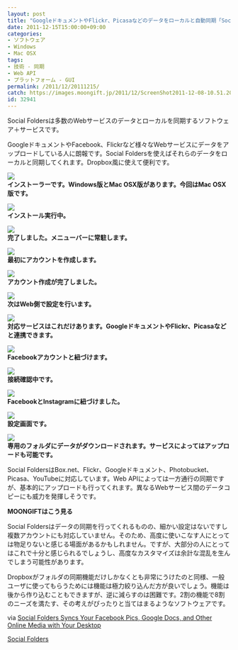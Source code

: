 ```yaml
---
layout: post
title: "GoogleドキュメントやFlickr、Picasaなどのデータをローカルと自動同期「Social Folders」"
date: 2011-12-15T15:00:00+09:00
categories:
- ソフトウェア
- Windows
- Mac OSX
tags: 
- 技術 - 同期
- Web API
- プラットフォーム - GUI
permalink: /2011/12/20111215/
catch: https://images.moongift.jp/2011/12/ScreenShot2011-12-08-10.51.20_thumb.png
id: 32941
---
```

Social Foldersは多数のWebサービスのデータとローカルを同期するソフトウェア＋サービスです。

  

GoogleドキュメントやFacebook、Flickrなど様々なWebサービスにデータをアップロードしている人に朗報です。Social Foldersを使えばそれらのデータをローカルと同期してくれます。Dropbox風に使えて便利です。

  

[![](https://images.moongift.jp/2011/12/ScreenShot2011-12-08-10.49.37_thumb.png)](https://images.moongift.jp/2011/12/6aabe03931ac729f1bbcb8b38491035e.png)  
**インストーラーです。Windows版とMac OSX版があります。今回はMac OSX版です。**

  

[![](https://images.moongift.jp/2011/12/ScreenShot2011-12-08-10.50.09_thumb.png)](https://images.moongift.jp/2011/12/51975edf9cdd9cc2b61d3ec83c5f500e.png)  
**インストール実行中。**

  

[![](https://images.moongift.jp/2011/12/ScreenShot2011-12-08-10.50.13_thumb.png)](https://images.moongift.jp/2011/12/1ffd76081ae1e5818cfd0851c9b30341.png)  
**完了しました。メニューバーに常駐します。**

  

[![](https://images.moongift.jp/2011/12/ScreenShot2011-12-08-10.50.18_thumb.png)](https://images.moongift.jp/2011/12/65045ec9e90cf3feb587e5601c09af5a.png)  
**最初にアカウントを作成します。**

  

[![](https://images.moongift.jp/2011/12/ScreenShot2011-12-08-10.50.39_thumb.png)](https://images.moongift.jp/2011/12/7d37e5ebd60783f464c593627e28b77d.png)  
**アカウント作成が完了しました。**

  

[![](https://images.moongift.jp/2011/12/ScreenShot2011-12-08-10.50.53_thumb.png)](https://images.moongift.jp/2011/12/2b2b3dc2a0015c4cfbdadf51af7ae4a7.png)  
**次はWeb側で設定を行います。**

  

[![](https://images.moongift.jp/2011/12/ScreenShot2011-12-08-10.51.20_thumb.png)](https://images.moongift.jp/2011/12/ac5df93046f6247c0dc8fb4a0fff83f5.png)  
**対応サービスはこれだけあります。GoogleドキュメントやFlickr、Picasaなどと連携できます。**

  

[![](https://images.moongift.jp/2011/12/ScreenShot2011-12-08-10.51.09_thumb.png)](https://images.moongift.jp/2011/12/b671a0fb39b201f67e761eafdc7e90c2.png)  
**Facebookアカウントと紐づけます。**

  

[![](https://images.moongift.jp/2011/12/ScreenShot2011-12-08-10.52.50_thumb.png)](https://images.moongift.jp/2011/12/78b4e86fda2c763ac3a4c9f326fec12d.png)  
**接続確認中です。**

  

[![](https://images.moongift.jp/2011/12/ScreenShot2011-12-08-10.53.56_thumb.png)](https://images.moongift.jp/2011/12/82a005a816fa201d9b134d39b5bb8092.png)  
**FacebookとInstagramに紐づけました。**

  

[![](https://images.moongift.jp/2011/12/ScreenShot2011-12-08-10.54.55_thumb.png)](https://images.moongift.jp/2011/12/a27de551ac4445f666c72e21227d6a15.png)  
**設定画面です。**

  

[![](https://images.moongift.jp/2011/12/ScreenShot2011-12-08-11.02.55_thumb.png)](https://images.moongift.jp/2011/12/0a275a48fad9f4ad6dce04be9135b13c.png)  
**専用のフォルダにデータがダウンロードされます。サービスによってはアップロードも可能です。**

  

Social FoldersはBox.net、Flickr、Googleドキュメント、Photobucket、Picasa、YouTubeに対応しています。Web APIによっては一方通行の同期ですが、基本的にアップロードも行ってくれます。異なるWebサービス間のデータコピーにも威力を発揮しそうです。

  
  
  

**MOONGIFTはこう見る**

  
<!--more-->  

Social Foldersはデータの同期を行ってくれるものの、細かい設定はないですし複数アカウントにも対応していません。そのため、高度に使いこなす人にとっては物足りないと感じる場面があるかもしれません。ですが、大部分の人にとってはこれで十分と感じられるでしょうし、高度なカスタマイズは余計な混乱を生んでしまう可能性があります。

  

Dropboxがフォルダの同期機能だけしかなくとも非常にうけたのと同様、一般ユーザに使ってもらうためには機能は極力絞り込んだ方が良いでしょう。機能は後から作り込むこともできますが、逆に減らすのは困難です。2割の機能で8割のニーズを満たす、その考えがぴったりと当てはまるようなソフトウェアです。

  

via [Social Folders Syncs Your Facebook Pics, Google Docs, and Other Online Media with Your Desktop](http://lifehacker.com/5866029/socialfolders-syncs-your-online-social-media-accounts-with-your-desktop)

  

[Social Folders](http://socialfolders.me/)

